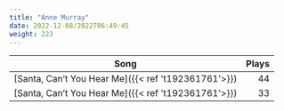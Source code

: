 ```yaml
---
title: "Anne Murray"
date: 2022-12-08/2022T06:49:45
weight: 223
---
```




 Song | Plays 
----- | -----:
[Santa, Can’t You Hear Me]({{< ref 't192361761'>}}) | 44
[Santa, Can’t You Hear Me]({{< ref 't192361761'>}}) | 33
